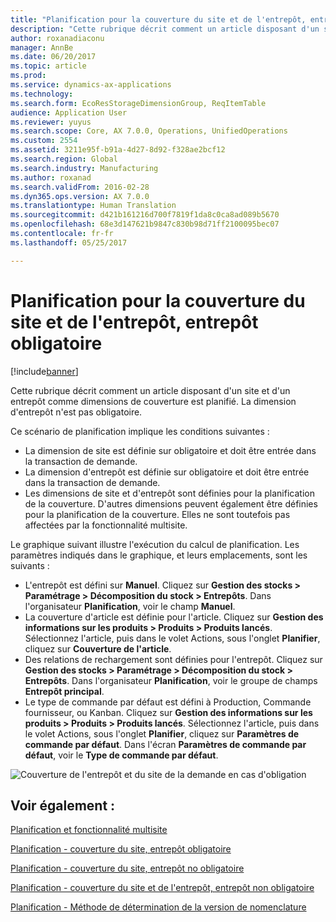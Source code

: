 ```yaml
---
title: "Planification pour la couverture du site et de l'entrepôt, entrepôt obligatoire"
description: "Cette rubrique décrit comment un article disposant d'un site et d'un entrepôt comme dimensions de couverture est planifié. La dimension d'entrepôt n'est pas obligatoire."
author: roxanadiaconu
manager: AnnBe
ms.date: 06/20/2017
ms.topic: article
ms.prod: 
ms.service: dynamics-ax-applications
ms.technology: 
ms.search.form: EcoResStorageDimensionGroup, ReqItemTable
audience: Application User
ms.reviewer: yuyus
ms.search.scope: Core, AX 7.0.0, Operations, UnifiedOperations
ms.custom: 2554
ms.assetid: 3211e95f-b91a-4d27-8d92-f328ae2bcf12
ms.search.region: Global
ms.search.industry: Manufacturing
ms.author: roxanad
ms.search.validFrom: 2016-02-28
ms.dyn365.ops.version: AX 7.0.0
ms.translationtype: Human Translation
ms.sourcegitcommit: d421b161216d700f7819f1da8c0ca8ad089b5670
ms.openlocfilehash: 68e3d147621b9847c830b98d71ff2100095bec07
ms.contentlocale: fr-fr
ms.lasthandoff: 05/25/2017

---
```


# <a name="master-planning-for-site-and-warehouse-coverage-warehouse-mandatory"></a>Planification pour la couverture du site et de l'entrepôt, entrepôt obligatoire

[!include[banner](../includes/banner.md)]


Cette rubrique décrit comment un article disposant d'un site et d'un entrepôt comme dimensions de couverture est planifié. La dimension d'entrepôt n'est pas obligatoire.

Ce scénario de planification implique les conditions suivantes :

-   La dimension de site est définie sur obligatoire et doit être entrée dans la transaction de demande.
-   La dimension d'entrepôt est définie sur obligatoire et doit être entrée dans la transaction de demande.
-   Les dimensions de site et d'entrepôt sont définies pour la planification de la couverture. D'autres dimensions peuvent également être définies pour la planification de la couverture. Elles ne sont toutefois pas affectées par la fonctionnalité multisite.

Le graphique suivant illustre l'exécution du calcul de planification. Les paramètres indiqués dans le graphique, et leurs emplacements, sont les suivants :
-   L'entrepôt est défini sur **Manuel**. Cliquez sur **Gestion des stocks &gt; Paramétrage &gt; Décomposition du stock &gt; Entrepôts**. Dans l'organisateur **Planification**, voir le champ **Manuel**.
-   La couverture d'article est définie pour l'article. Cliquez sur **Gestion des informations sur les produits &gt; Produits &gt; Produits lancés**. Sélectionnez l'article, puis dans le volet Actions, sous l'onglet **Planifier**, cliquez sur **Couverture de l'article**.
-   Des relations de rechargement sont définies pour l'entrepôt. Cliquez sur **Gestion des stocks &gt; Paramétrage &gt; Décomposition du stock &gt; Entrepôts**. Dans l'organisateur **Planification**, voir le groupe de champs **Entrepôt principal**.
-   Le type de commande par défaut est défini à Production, Commande fournisseur, ou Kanban. Cliquez sur **Gestion des informations sur les produits &gt; Produits &gt; Produits lancés**. Sélectionnez l'article, puis dans le volet Actions, sous l'onglet **Planifier**, cliquez sur **Paramètres de commande par défaut**. Dans l'écran **Paramètres de commande par défaut**, voir le **Type de commande par défaut**.

![Couverture de l'entrepôt et du site de la demande en cas d'obligation](./media/multisitedemandexplosionscenarioforsiteandwarehousecoveragewarehousemandatory.jpg)



<a name="see-also"></a>Voir également :
--------

[Planification et fonctionnalité multisite](master-plan-multisite-functionality.md)

[Planification - couverture du site, entrepôt obligatoire](master-plan-site-coverage-warehouse-mandatory.md)

[Planification - couverture du site, entrepôt no obligatoire](master-plan-site-coverage-warehouse-not-mandatory.md)

[Planification - couverture du site et de l'entrepôt, entrepôt non obligatoire](master-plan-site-warehouse-coverage-warehouse-not-mandatory.md)

[Planification - Méthode de détermination de la version de nomenclature](master-plan-bom-version-determined.md)




